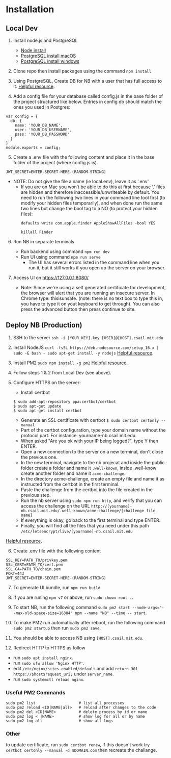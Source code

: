 # Installation

## Local Dev

1. Install node.js and PostgreSQL
   - [Node install](https://nodejs.org/en/download/)
   - [PostgreSQL install macOS](https://www.codementor.io/@engineerapart/getting-started-with-postgresql-on-mac-osx-are8jcopb)
   - [PostgreSQL install windows](https://www.postgresqltutorial.com/install-postgresql/)


2. Clone repo then install packages using the command `npm install`

3. Using PostgreSQL, Create DB for NB with a user that has full access to it. [Helpful resource](https://www.codementor.io/@engineerapart/getting-started-with-postgresql-on-mac-osx-are8jcopb).

4. Add a config file for your database called config.js in the base folder of the project structured like below. Entries in config db should match the ones you used in Postgres:
```
var config = {
  db: {
    name: 'YOUR_DB_NAME',
    user: 'YOUR_DB_USERNAME',
    pass: 'YOUR_DB_PASSWORD'
  }
}
module.exports = config;
```

5. Create a .env file with the following content and place it in the base folder of the project (where config.js is).
```
JWT_SECRET=ENTER-SECRET-HERE-(RANDOM-STRING)
```
   - NOTE: Do not give the file a name (ie local.env), leave it as '.env'
     - If you are on Mac you won’t be able to do this at first because ‘.’ files are hidden and therefore inaccessible/unwriteable by default. You need to run the following two lines in your command line tool first (to modify your hidden files temporarily), and when done run the same two lines but change the bool tag to a NO (to protect your hidden files):
          ```
          defaults write com.apple.finder AppleShowAllFiles -bool YES
          ```
          ```
          killall Finder 
          ```

6. Run NB in separate terminals
   - Run backend using command `npm run dev`
   - Run UI using command `npm run serve`
     - The UI has several errors listed in the command line when you run it, but it still works if you open up the server on your browser.

7. Access UI on https://127.0.0.1:8080/ 
   - Note: Since we're using a self generated certificate for development, the browser will alert that you are running an insecure server. In Chrome type:  thisisunsafe. (note: there is no text box to type this in, you have to type it on yout keyboard to get through). You can also press the advanced button then press continue to site. 



## Deploy NB (Production)

1. SSH to the server `ssh -i [YOUR_KEY].key [USER]@[HOST].csail.mit.edu`

2. Install NodeJS 
`curl -fsSL https://deb.nodesource.com/setup_16.x | sudo -E bash -
sudo apt-get install -y nodejs` [Helpful resource](https://github.com/nodesource/distributions#installation-instructions).

3. Install PM2 `sudo npm install -g pm2` [Helpful resource](https://www.digitalocean.com/community/tutorials/how-to-set-up-a-node-js-application-for-production-on-ubuntu-16-04).

4. Follow steps 1 & 2 from Local Dev (see above).

5. Configure HTTPS on the server:
    * Install certbot 
    ```
    $ sudo add-apt-repository ppa:certbot/certbot
    $ sudo apt-get update
    $ sudo apt-get install certbot
    ```
    * Generate an SSL certificate with certbot
    `$ sudo certbot certonly --manual`
    * Part of the certbot configuration,  type your domain name without the protocol part. For instance: yourname-nb.csail.mit.edu.
    * When asked "Are you ok with your IP being logged?", type Y then ENTER.
    * Open a new connection to the server on a new terminal, don't close the previous one.
    * In the new terminal, navigate to the nb projecat and inside the public folder create a folder and name it `.well-known`, inside .well-know create another folder and name it `acme-challenge`.
    * In the directory acme-challenge, create an empty file and name it as instructed from the certbot in the first terminal.
    * Paste the challenge from the certbot into the file created in the previous step.
    * Run the nb server using `sudo npm run http`, and verify that you can access the challenge on the URL `http://[yourname]-nb.csail.mit.edu/.well-known/acme-challenge/[challenge file name]`
    * If everything is okay, go back to the first terminal and type ENTER.
    * Finally, you will find all the files that you need under this path `/etc/letsencrypt/live/[yourname]-nb.csail.mit.edu`

[Helpful resource](https://itnext.io/node-express-letsencrypt-generate-a-free-ssl-certificate-and-run-an-https-server-in-5-minutes-a730fbe528ca).

6. Create .env file with the following content
```
SSL_KEY=PATH_TO/privkey.pem
SSL_CERT=PATH_TO/cert.pem
SSL_CA=PATH_TO/chain.pem
PORT=443
JWT_SECRET=ENTER-SECRET-HERE-(RANDOM-STRING)
```

7. To generate UI bundle, run `npm run build`.

8. If you are runing `npm v7` or above, run `sudo chown root .`. 

9. To start NB, run the following command `sudo pm2 start --node-args="--max-old-space-size=16384" npm --name "NB" --time -- start`.

10. To make PM2 run automatically after reboot, run the following command `sudo pm2 startup` then run `sudo pm2 save`. 

11. You should be able to access NB using `[HOST].csail.mit.edu`.

12. Redirect HTTP to HTTPS as follow
   - run `sudo apt install nginx`.
   - run `sudo ufw allow 'Nginx HTTP'`.
   - edit `/etc/nginx/sites-enabled/default` and add `return 301 https://$host$request_uri;` under `server_name`.
   - run `sudo systemctl reload nginx`. 

### Useful PM2 Commands
```
sudo pm2 list                   # list all processes
sudo pm2 reload <ID|NAME|all>   # reload after changes to the code
sudo pm2 del <ID|NAME>          # delete process by id or name
sudo pm2 log < |NAME>           # show log for all or by name
sudo pm2 log all                # show all logs
```
### Other
to update certificate, run `sudo certbot renew`, if this doesn't work try `certbot certonly --manual -d $DOMAIN.com` then recreate the challange.
